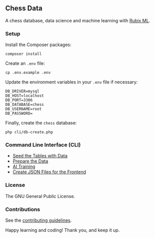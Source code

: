 ## Chess Data

A chess database, data science and machine learning with [Rubix ML](https://github.com/RubixML/ML).

### Setup

Install the Composer packages:
```
composer install
```

Create an `.env` file:
```
cp .env.example .env
```

Update the environment variables in your `.env` file if necessary:

```text
DB_DRIVER=mysql
DB_HOST=localhost
DB_PORT=3306
DB_DATABASE=chess
DB_USERNAME=root
DB_PASSWORD=
```

Finally, create the `chess` database:
```
php cli/db-create.php
```

### Command Line Interface (CLI)

- [Seed the Tables with Data](https://github.com/chesslablab/chess-data/tree/master/cli#seed-the-tables-with-data)
- [Prepare the Data](https://github.com/chesslablab/chess-data/tree/master/cli#prepare-the-data)
- [AI Training](https://github.com/chesslablab/chess-data/tree/master/cli#ai-training)
- [Create JSON Files for the Frontend](https://github.com/chesslablab/chess-data/tree/master/cli#create-json-files-for-the-frontend)

### License

The GNU General Public License.

### Contributions

See the [contributing guidelines](https://github.com/chesslablab/chess-server/blob/master/CONTRIBUTING.md).

Happy learning and coding! Thank you, and keep it up.
